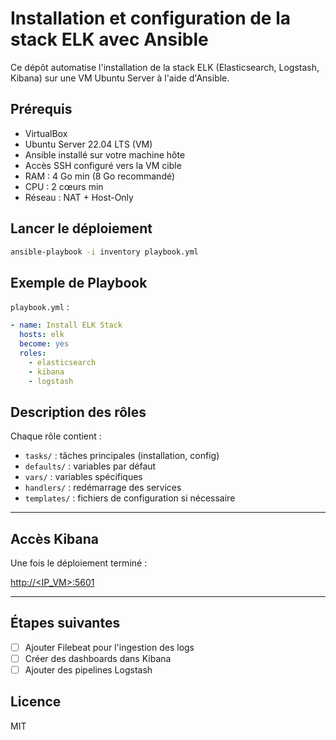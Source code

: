 #  Installation et configuration de la stack ELK avec Ansible

Ce dépôt automatise l'installation de la stack ELK (Elasticsearch, Logstash, Kibana) sur une VM Ubuntu Server à l'aide d'Ansible.

##  Prérequis

- VirtualBox
- Ubuntu Server 22.04 LTS (VM)
- Ansible installé sur votre machine hôte
- Accès SSH configuré vers la VM cible
- RAM : 4 Go min (8 Go recommandé)
- CPU : 2 cœurs min
- Réseau : NAT + Host-Only


##  Lancer le déploiement

```bash
ansible-playbook -i inventory playbook.yml
```

##  Exemple de Playbook

`playbook.yml` :
```yaml
- name: Install ELK Stack
  hosts: elk
  become: yes
  roles:
    - elasticsearch
    - kibana
    - logstash
```

##  Description des rôles

Chaque rôle contient :
- `tasks/` : tâches principales (installation, config)
- `defaults/` : variables par défaut
- `vars/` : variables spécifiques
- `handlers/` : redémarrage des services
- `templates/` : fichiers de configuration si nécessaire

---

##  Accès Kibana

Une fois le déploiement terminé :

[http://<IP_VM>:5601](http://<IP_VM>:5601)

---

##  Étapes suivantes

- [ ] Ajouter Filebeat pour l'ingestion des logs
- [ ] Créer des dashboards dans Kibana
- [ ] Ajouter des pipelines Logstash

##  Licence

MIT

